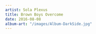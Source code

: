 ```yaml
---
artist: Sola Plexus
title: Brown Boys Overcome
date: 2016-08-08
album-art: "/images/Album-DarkSide.jpg"
---
```

